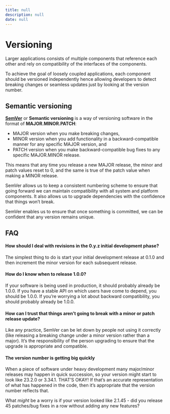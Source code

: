 ```yaml
---
title: null
description: null
date: null
---
```


# Versioning

Larger applications consists of multiple components that reference each other and rely on compatibility of the interfaces of the components.

To achieve the goal of loosely coupled applications, each component should be versioned independently hence allowing developers to detect breaking changes or seamless updates just by looking at the version number.

## Semantic versioning

[**SemVer**](http://semver.org/) or **Semantic versioning** is a way of versioning software in the format of **MAJOR.MINOR.PATCH**:

- MAJOR version when you make breaking changes,
- MINOR version when you add functionality in a backward-compatible manner for any specific MAJOR version, and
- PATCH version when you make backward-compatible bug fixes to any specific MAJOR.MINOR release.

This means that any time you release a new MAJOR release, the minor and patch values reset to 0, and the same is true of the patch value when making a MINOR release.

SemVer allows us to keep a consistent numbering scheme to ensure that going forward we can maintain compatibility with all system and platform components. It also allows us to upgrade dependencies with the confidence that things won’t break.

SemVer enables us to ensure that once something is committed, we can be confident that any version remains unique.

## FAQ

#### How should I deal with revisions in the 0.y.z initial development phase?

The simplest thing to do is start your initial development release at 0.1.0 and then increment the minor version for each subsequent release.

#### How do I know when to release 1.0.0?

If your software is being used in production, it should probably already be 1.0.0. If you have a stable API on which users have come to depend, you should be 1.0.0. If you’re worrying a lot about backward compatibility, you should probably already be 1.0.0.

#### How can I trust that things aren’t going to break with a minor or patch release update?

Like any practice, SemVer can be let down by people not using it correctly (like releasing a breaking change under a minor version rather than a major). It’s the responsibility of the person upgrading to ensure that the upgrade is appropriate and compatible.

#### The version number is getting big quickly

When a piece of software under heavy development many major/minor releases may happen in quick succession, so your version might start to look like 23.2.0 or 3.34.1. THAT’S OKAY! If that’s an accurate representation of what has happened in the code, then it’s appropriate that the version number reflects that.

What _might_ be a worry is if your version looked like 2.1.45 - did you release 45 patches/bug fixes in a row without adding any new features?
